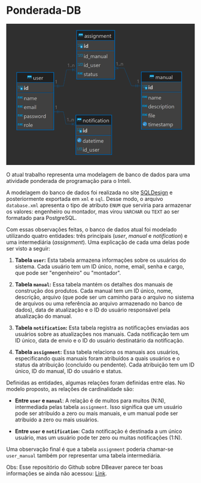 # Ponderada-DB
 
![Database Image](DB.webp)

O atual trabalho representa uma modelagem de banco de dados para uma atividade ponderada de programação para o Inteli.

A modelagem do banco de dados foi realizada no site [SQLDesign](https://sql.toad.cz) e posteriormente exportada em ``xml`` e ``sql``. Desse modo, o arquivo ``database.xml`` apresenta o tipo de atributo ``ENUM`` que serviria para armazenar os valores: engenheiro ou montador, mas virou ``VARCHAR`` ou ``TEXT`` ao ser formatado para PostgreSQL.

Com essas observações feitas, o banco de dados atual foi modelado utilizando quatro entidades: três principais (_user_, _manual_ e _notification_) e uma intermediária (_assignment_). Uma explicação de cada uma delas pode ser visto a seguir:

1. **Tabela `user`:** Esta tabela armazena informações sobre os usuários do sistema. Cada usuário tem um ID único, nome, email, senha e cargo, que pode ser "engenheiro" ou "montador".

2. **Tabela `manual`:** Essa tabela mantém os detalhes dos manuais de construção dos produtos. Cada manual tem um ID único, nome, descrição, arquivo (que pode ser um caminho para o arquivo no sistema de arquivos ou uma referência ao arquivo armazenado no banco de dados), data de atualização e o ID do usuário responsável pela atualização do manual.

3. **Tabela `notification`:** Esta tabela registra as notificações enviadas aos usuários sobre as atualizações nos manuais. Cada notificação tem um ID único, data de envio e o ID do usuário destinatário da notificação.

4. **Tabela `assignment`:** Essa tabela relaciona os manuais aos usuários, especificando quais manuais foram atribuídos a quais usuários e o status da atribuição (concluído ou pendente). Cada atribuição tem um ID único, ID do manual, ID do usuário e status.

Definidas as entidades, algumas relações foram definidas entre elas. No modelo proposto, as relações de cardinalidade são:

- **Entre `user` e `manual`**: A relação é de muitos para muitos (N:N), intermediada pelas tabela `assignment`. Isso significa que um usuário pode ser atribuído a zero ou mais manuais, e um manual pode ser atribuído a zero ou mais usuários.

- **Entre `user` e `notification`**: Cada notificação é destinada a um único usuário, mas um usuário pode ter zero ou muitas notificações (1:N).

Uma observação final é que a tabela `assignment` poderia chamar-se `user_manual` também por representar uma tabela intermediária.

Obs: Esse repositório do Github sobre DBeaver parece ter boas informações se ainda não acessou: [Link](https://github.com/dbeaver/dbeaver/wiki/ER-Diagrams).
